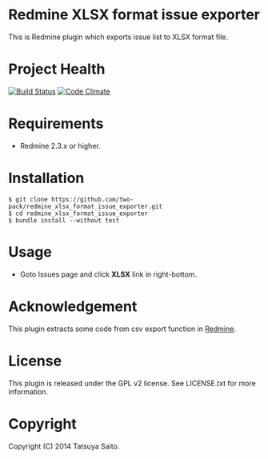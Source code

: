 Redmine XLSX format issue exporter
==================================

This is Redmine plugin which exports issue list to XLSX format file.


Project Health
==============
[![Build Status](https://travis-ci.org/two-pack/redmine_xlsx_format_issue_exporter.svg?branch=master)](https://travis-ci.org/two-pack/redmine_xlsx_format_issue_exporter) [![Code Climate](https://codeclimate.com/github/two-pack/redmine_xlsx_format_issue_exporter.png)](https://codeclimate.com/github/two-pack/redmine_xlsx_format_issue_exporter)

Requirements
============

* Redmine 2.3.x or higher.

Installation
============

```
$ git clone https://github.com/two-pack/redmine_xlsx_format_issue_exporter.git
$ cd redmine_xlsx_format_issue_exporter
$ bundle install --without test
```

Usage
=====
* Goto Issues page and click **XLSX** link in right-bottom.

Acknowledgement
===============

This plugin extracts some code from csv export function in [Redmine](http://www.redmine.org/).

License
=========

This plugin is released under the GPL v2 license. See LICENSE.txt for more information.

Copyright
=========

Copyright (C) 2014 Tatsuya Saito.
